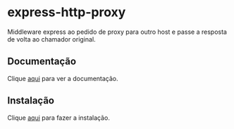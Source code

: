 # express-http-proxy

Middleware express ao pedido de proxy para outro host e passe a resposta de volta ao chamador original.

## Documentação

Clique [aqui](https://github.com/villadora/express-http-proxy) para ver a documentação.

## Instalação

Clique [aqui](https://www.npmjs.com/package/express-http-proxy) para fazer a instalação.
